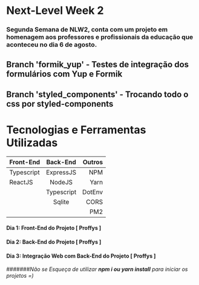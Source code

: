 # Next-Level Week 2

### Segunda Semana de NLW2, conta com um projeto em homenagem aos professores e profissionais da educação que aconteceu no dia 6 de agosto.

## Branch 'formik_yup' - Testes de integração dos formulários com Yup e Formik

## Branch 'styled_components' - Trocando todo o css por styled-components

# Tecnologias e Ferramentas Utilizadas

| Front-End  |  Back-End  | Outros |
| ---------- | :--------: | -----: |
| Typescript | ExpressJS  |    NPM |
| ReactJS    |   NodeJS   |   Yarn |
|            | Typescript | DotEnv |
|            |   Sqlite   |   CORS |
|            |            |    PM2 |

#### Dia 1: Front-End do Projeto [ Proffys ]

#### Dia 2: Back-End do Projeto [ Proffys ]

#### Dia 3: Integração Web com Back-End do Projeto [ Proffys ]

#######_Não se Esqueça de utilizar **npm i ou yarn install** para iniciar os projetos =)_
